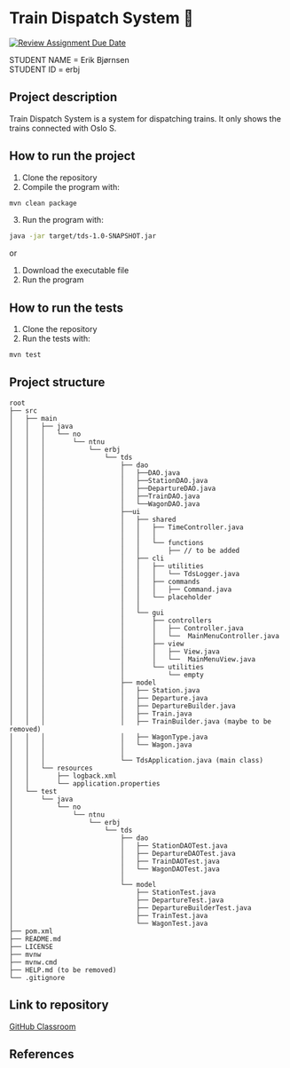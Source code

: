 # Train Dispatch System 🚂

[![Review Assignment Due Date](https://classroom.github.com/assets/deadline-readme-button-24ddc0f5d75046c5622901739e7c5dd533143b0c8e959d652212380cedb1ea36.svg)](https://classroom.github.com/a/HVrmLnmo)

STUDENT NAME = Erik Bjørnsen  
STUDENT ID = erbj

## Project description

Train Dispatch System is a system for dispatching trains. It only shows the trains connected with Oslo S.

## How to run the project

1. Clone the repository
2. Compile the program with:

```bash
mvn clean package
```

3. Run the program with:

```bash
java -jar target/tds-1.0-SNAPSHOT.jar
```

or

1. Download the executable file
2. Run the program

## How to run the tests

1. Clone the repository
2. Run the tests with:

```bash
mvn test
```

## Project structure

```
root
├── src
│   ├── main
│   │   ├── java
│   │   │   └── no
│   │   │       └── ntnu
│   │   │           └── erbj
│   │   │               └── tds
│   │   │                   ├── dao
│   │   │                   │   ├──DAO.java
│   │   │                   │   ├──StationDAO.java
│   │   │                   │   ├──DepartureDAO.java
│   │   │                   │   ├──TrainDAO.java
│   │   │                   │   └──WagonDAO.java
│   │   │                   ├──ui
│   │   │                   │   ├── shared
│   │   │                   │   │   ├── TimeController.java
│   │   │                   │   │   │   
│   │   │                   │   │   └── functions
│   │   │                   │   │       ├── // to be added
│   │   │                   │   ├── cli
│   │   │                   │   │   ├── utilities
│   │   │                   │   │   │   └── TdsLogger.java
│   │   │                   │   │   ├── commands
│   │   │                   │   │   │   ├── Command.java
│   │   │                   │   │   └── placeholder
│   │   │                   │   │
│   │   │                   │   └── gui
│   │   │                   │       ├── controllers
│   │   │                   │       │   ├── Controller.java
│   │   │                   │       │   └──  MainMenuController.java
│   │   │                   │       ├── view
│   │   │                   │       │   ├── View.java
│   │   │                   │       │   └──  MainMenuView.java
│   │   │                   │       └── utilities
│   │   │                   │           └── empty
│   │   │                   ├── model
│   │   │                   │   ├── Station.java
│   │   │                   │   ├── Departure.java
│   │   │                   │   ├── DepartureBuilder.java
│   │   │                   │   ├── Train.java
│   │   │                   │   ├── TrainBuilder.java (maybe to be removed)
│   │   │                   │   ├── WagonType.java
│   │   │                   │   └── Wagon.java
│   │   │                   │
│   │   │                   └── TdsApplication.java (main class)
│   │   └── resources
│   │       ├── logback.xml
│   │       └── application.properties
│   └── test
│       └── java
│           └── no
│               └── ntnu
│                   └── erbj   
│                       └── tds
│                           ├── dao
│                           │   ├── StationDAOTest.java
│                           │   ├── DepartureDAOTest.java
│                           │   ├── TrainDAOTest.java
│                           │   └── WagonDAOTest.java
│                           │
│                           └── model
│                               ├── StationTest.java
│                               ├── DepartureTest.java
│                               ├── DepartureBuilderTest.java
│                               ├── TrainTest.java
│                               └── WagonTest.java
├── pom.xml
├── README.md
├── LICENSE
├── mvnw
├── mvnw.cmd
├── HELP.md (to be removed)
└── .gitignore
```

## Link to repository

[GitHub Classroom](https://github.com/NTNU-BIDATA-IDATG1003-2023/mappe-idatg1003-traindispatchsystem-erikbjo)

## References
